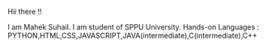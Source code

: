 Hii there !!

I am Mahek Suhail.
I am student of SPPU University.
Hands-on Languages : PYTHON,HTML,CSS,JAVASCRIPT,JAVA(intermediate),C(intermediate),C++
